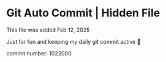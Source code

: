 # Git Auto Commit | Hidden File

This file was added Feb 12, 2025

Just for fun and keeping my daily git commit active 🤪

commit number: 1022000
